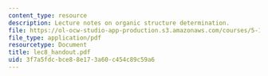 ```yaml
---
content_type: resource
description: Lecture notes on organic structure determination.
file: https://ol-ocw-studio-app-production.s3.amazonaws.com/courses/5-13-organic-chemistry-ii-fall-2003/3f7a5fdcbce88e173a60c454c89c59a6_lec8_handout.pdf
file_type: application/pdf
resourcetype: Document
title: lec8_handout.pdf
uid: 3f7a5fdc-bce8-8e17-3a60-c454c89c59a6
---
```

